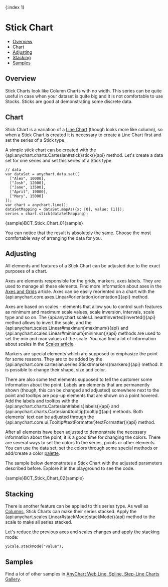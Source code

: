 {:index 1}
# Stick Chart

* [Overview](#overview)
* [Chart](#chart)
* [Adjusting](#adjusting)
* [Stacking](#stacking)
* [Samples](#samples)

## Overview

Stick Charts look like Column Charts with no width. This series can be quite useful in case when your dataset is quite big and it is not comfortable to use Stocks. Sticks are good at demonstrating some discrete data.

## Chart

Stick Chart is a variation of a [Line Chart](Line_Chart) (though looks more like column), so when a Stick Chart is created it is necessary to create a Line Chart first and set the series of a Stick type.

A simple stick chart can be created with the {api:anychart.charts.Cartesian#stick}stick(){api} method. Let's create a data set for one series and set this series of a Stick type. 

```
// data
var dataSet = anychart.data.set([
  ["Alex", 10000],
  ["Josh", 12000],
  ["Jane", 13500],
  ["April", 19000],
  ["Mary", 15000]
]);
var chart = anychart.line();
dataSetMapping = dataSet.mapAs({x: [0], value: [1]});
series = chart.stick(dataSetMapping);
```

{sample}BCT\_Stick\_Chart\_01{sample}

You can notice that the result is absolutely the same. Choose the most comfortable way of arranging the data for you.


## Adjusting

All elements and features of a Stick Chart can be adjusted due to the exact purposes of a chart.

Axes are elements responsible for the grids, markers, axes labels. They are used to manage all these elements. Find more information about axes in the [Axes and Grids](../Axes_and_Grids/Axis_Basics) article. Axes can be easily reoriented on a chart with the {api:anychart.core.axes.Linear#orientation}orientation(){api} method.

Axes are based on scales - elements that allow you to control such features as minimum and maximum scale values, scale inversion, intervals, scale type and so on. The {api:anychart.scales.Linear#inverted}inverted(){api} method allows to invert the scale, and the {api:anychart.scales.Linear#maximum}maximum(){api} and {api:anychart.scales.Linear#minimum}minimum(){api} methods are used to set the min and max values of the scale. You can find a lot of information about scales in the [Scales article](../Axes_and_Grids/Scales).

Markers are special elements which are supposed to emphasize the point for some reasons. They are to be added by the {api:anychart.core.cartesian.series.Stick#markers}markers(){api} method. It is possible to change their shape, size and color.

There are also some text elements supposed to tell the customer some information about the point. Labels are elements that are permanently shown (though, this can be changed and adjusted) somewhere next to the point and tooltips are pop-up elements that are shown on a point hovered. Add the labels and tooltips with the {api:anychart.charts.Cartesian#labels}labels(){api} and {api:anychart.charts.Cartesian#tooltip}tooltip(){api} methods. Both elements' text can be adjusted through the {api:anychart.core.ui.Tooltip#textFormatter}textFormatter(){api} method.

After all elements have been adjusted to demonstrate the necessary information about the point, it is a good time for changing the colors. There are several ways to set the colors to the series, points or other elements. You can use the data set, set the colors through some special methods or add/create a color [palette](Appearance_Settings/Palettes). 

The sample below demonstrates a Stick Chart with the adjusted parameters described before. Explore it in the playground to see the code.

{sample}BCT\_Stick\_Chart\_02{sample}


## Stacking

There is another feature can be applied to this series type. As well as [Columns](Column_Chart), Stick Charts can make their series stacked. Apply the {api:anychart.scales.Linear#stackMode}stackMode(){api} method to the scale to make all series stacked.

Let's reduce the previous axes and scales changes and apply the stacking mode:

```
yScale.stackMode("value");
```

## Samples

Find a lot of other samples in [AnyChart Web Line, Spline, Step-Line Charts Gallery](http://anychart.com/products/anychart/gallery/Line,_Spline,_Step-Line_Charts/).